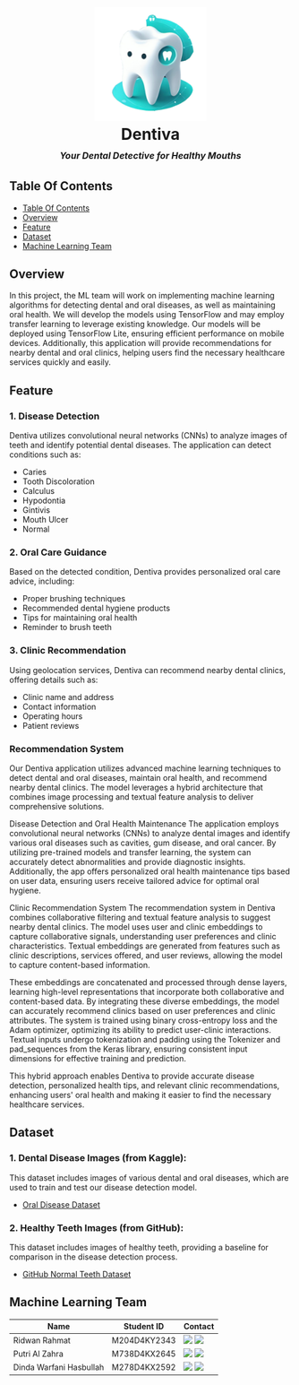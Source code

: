 <h1 align="center">
  <br>
    <img src="Dentiva1.png" alt="Dentiva" width="200">
  <br>
    Dentiva
  <br>
    <small style="font-size: 16px"><em>Your Dental Detective for Healthy Mouths</em></small>
</h1>

<!-- Table Of Contents -->

## Table Of Contents

- [Table Of Contents](#table-of-contents)
- [Overview](#overview)
- [Feature](#feature)
- [Dataset](#dataset)
- [Machine Learning Team](#machine-learning-team)

## Overview

In this project, the ML team will work on implementing machine learning algorithms for detecting dental and oral diseases, as well as maintaining oral health. We will develop the models using TensorFlow and may employ transfer learning to leverage existing knowledge. Our models will be deployed using TensorFlow Lite, ensuring efficient performance on mobile devices. Additionally, this application will provide recommendations for nearby dental and oral clinics, helping users find the necessary healthcare services quickly and easily.

## Feature

### 1. Disease Detection
Dentiva utilizes convolutional neural networks (CNNs) to analyze images of teeth and identify potential dental diseases. The application can detect conditions such as:

- Caries
- Tooth Discoloration
- Calculus
- Hypodontia
- Gintivis
- Mouth Ulcer
- Normal

### 2. Oral Care Guidance
Based on the detected condition, Dentiva provides personalized oral care advice, including:

- Proper brushing techniques
- Recommended dental hygiene products
- Tips for maintaining oral health
- Reminder to brush teeth

### 3. Clinic Recommendation
Using geolocation services, Dentiva can recommend nearby dental clinics, offering details such as:

- Clinic name and address
- Contact information
- Operating hours
- Patient reviews

### Recommendation System

Our Dentiva application utilizes advanced machine learning techniques to detect dental and oral diseases, maintain oral health, and recommend nearby dental clinics. The model leverages a hybrid architecture that combines image processing and textual feature analysis to deliver comprehensive solutions.

Disease Detection and Oral Health Maintenance
The application employs convolutional neural networks (CNNs) to analyze dental images and identify various oral diseases such as cavities, gum disease, and oral cancer. By utilizing pre-trained models and transfer learning, the system can accurately detect abnormalities and provide diagnostic insights. Additionally, the app offers personalized oral health maintenance tips based on user data, ensuring users receive tailored advice for optimal oral hygiene.

Clinic Recommendation System
The recommendation system in Dentiva combines collaborative filtering and textual feature analysis to suggest nearby dental clinics. The model uses user and clinic embeddings to capture collaborative signals, understanding user preferences and clinic characteristics. Textual embeddings are generated from features such as clinic descriptions, services offered, and user reviews, allowing the model to capture content-based information.

These embeddings are concatenated and processed through dense layers, learning high-level representations that incorporate both collaborative and content-based data. By integrating these diverse embeddings, the model can accurately recommend clinics based on user preferences and clinic attributes. The system is trained using binary cross-entropy loss and the Adam optimizer, optimizing its ability to predict user-clinic interactions. Textual inputs undergo tokenization and padding using the Tokenizer and pad_sequences from the Keras library, ensuring consistent input dimensions for effective training and prediction.

This hybrid approach enables Dentiva to provide accurate disease detection, personalized health tips, and relevant clinic recommendations, enhancing users' oral health and making it easier to find the necessary healthcare services.


## Dataset

### 1. Dental Disease Images (from Kaggle): 
This dataset includes images of various dental and oral diseases, which are used to train and test our disease detection model.
- [Oral Disease Dataset](https://www.kaggle.com/datasets/salmansajid05/oral-diseases) 
### 2. Healthy Teeth Images (from GitHub): 
This dataset includes images of healthy teeth, providing a baseline for comparison in the disease detection process.
- [GitHub Normal Teeth Dataset](https://github.com/PKNU-PR-ML-Lab/calculus/blob/main/normal.zip)

## Machine Learning Team

| Name                       | Student ID  | Contact                                                                                                                                                                                                                                                                                                           |
| -------------------------- | ----------- | ----------------------------------------------------------------------------------------------------------------------------------------------------------------------------------------------------------------------------------------------------------------------------------------------------------------- |
| Ridwan Rahmat | M204D4KY2343 | <a href="https://www.linkedin.com/in/ridwan-rahmat-16721a220/"><img src="https://img.shields.io/badge/LinkedIn-0077B5?style=flat&logo=linkedin&logoColor=white" /></a> <a href="https://github.com/ridwanrahmat"><img src="https://img.shields.io/badge/GitHub-100000?style=flat&logo=github&logoColor=white" /></a> |
| Putri Al Zahra         | M738D4KX2645 | <a href="https://www.linkedin.com/in/putrialzahra/"><img src="https://img.shields.io/badge/LinkedIn-0077B5?style=flat&logo=linkedin&logoColor=white" /></a> <a href="https://github.com/putrialzahra"><img src="https://img.shields.io/badge/GitHub-100000?style=flat&logo=github&logoColor=white" /></a>                 |
| Dinda Warfani Hasbullah     | M278D4KX2592 | <a href="https://www.linkedin.com/in/dindawarfani/"><img src="https://img.shields.io/badge/LinkedIn-0077B5?style=flat&logo=linkedin&logoColor=white" /></a> <a href=""><img src="https://img.shields.io/badge/GitHub-100000?style=flat&logo=github&logoColor=white" /></a>   |
